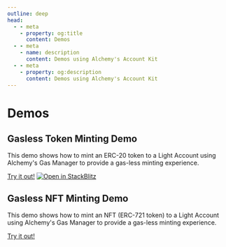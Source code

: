 ```yaml
---
outline: deep
head:
  - - meta
    - property: og:title
      content: Demos
  - - meta
    - name: description
      content: Demos using Alchemy's Account Kit
  - - meta
    - property: og:description
      content: Demos using Alchemy's Account Kit
---
```


# Demos

## Gasless Token Minting Demo

This demo shows how to mint an ERC-20 token to a Light Account using Alchemy's Gas Manager to provide a gas-less minting experience.

[Try it out!](https://aa-simple-dapp.vercel.app/)
[![Open in StackBlitz](https://developer.stackblitz.com/img/open_in_stackblitz.svg)](https://stackblitz.com/github/alchemyplatform/aa-sdk/tree/main/examples/aa-simple-dapp?file=README.md)

## Gasless NFT Minting Demo

This demo shows how to mint an NFT (ERC-721 token) to a Light Account using Alchemy's Gas Manager to provide a gas-less minting experience.

[Try it out!](https://gasless-nft-minter-v2.vercel.app/)
